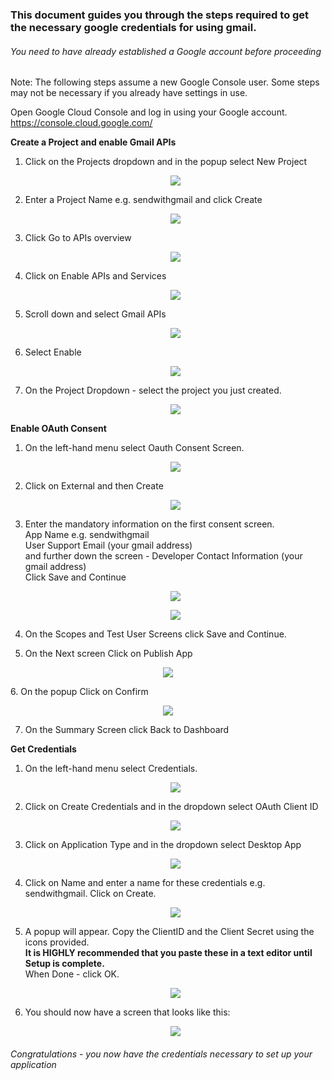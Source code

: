 
### This document guides you through the steps required to get the necessary google credentials for using gmail.

###### You need to have already established a Google account before proceeding

Note: The following steps assume a new Google Console user.  Some steps may not be necessary if you already have settings in use.

Open Google Cloud Console and log in using your Google account.
    https://console.cloud.google.com/

**Create a Project and enable Gmail APIs**

1. Click on the Projects dropdown and in the popup select New Project
   <p align="center">   
   <img src="https://github.com/stuartofmt/DuetMonitor/blob/master/images/Project1.PNG">
   </p>   
1. Enter a Project Name e.g. sendwithgmail and click Create
   <p align="center">  
   <img src="https://github.com/stuartofmt/DuetMonitor/blob/master/images/Project2.PNG">
   </p>
1. Click Go to APIs overview
   <p align="center">  
   <img src="https://github.com/stuartofmt/DuetMonitor/blob/master/images/Project3.PNG">
   </p>
1. Click on Enable APIs and Services
   <p align="center">  
   <img src="https://github.com/stuartofmt/DuetMonitor/blob/master/images/Project4.PNG">
   </p>
1. Scroll down and select Gmail APIs
   <p align="center">  
   <img src="https://github.com/stuartofmt/DuetMonitor/blob/master/images/Project5.PNG">
   </p>
1. Select Enable
   <p align="center">  
   <img src="https://github.com/stuartofmt/DuetMonitor/blob/master/images/Project6.PNG">
   </p>
1. On the Project Dropdown - select the project you just created.
   <p align="center">  
   <img src="https://github.com/stuartofmt/DuetMonitor/blob/master/images/Project7.PNG">
   </p>
   
**Enable OAuth Consent**    
1.  On the left-hand menu select Oauth Consent Screen.
    <p align="center"> 
    <img src="https://github.com/stuartofmt/DuetMonitor/blob/master/images/OAuth1.PNG">
    </p>
2. Click on External and then Create
   <p align="center"> 
   <img src="https://github.com/stuartofmt/DuetMonitor/blob/master/images/OAuth2.PNG">
   </p>
3. Enter the mandatory information on the first consent screen.<br>
   App Name e.g. sendwithgmail<br>
   User Support Email (your gmail address)<br>
   and further down the screen - Developer Contact Information (your gmail address)<br>
   Click Save and Continue
   <p align="center"> 
   <img src="https://github.com/stuartofmt/DuetMonitor/blob/master/images/OAuth3.PNG">
   </p>
   <p align="center"> 
   <img src="https://github.com/stuartofmt/DuetMonitor/blob/master/images/OAuth4.PNG">
   </p>
4. On the Scopes and Test User Screens click Save and Continue.<br>
   
5.  On the Next screen Click on Publish App<br>
   <p align="center"> 
   <img src="https://github.com/stuartofmt/DuetMonitor/blob/master/images/OAuth5.PNG">
   </p>
6. On the popup Click on Confirm<br>
   <p align="center"> 
   <img src="https://github.com/stuartofmt/DuetMonitor/blob/master/images/OAuth6.PNG">
   </p>

7. On the Summary Screen click Back to Dashboard<br>

**Get Credentials**
   
1.  On the left-hand menu select  Credentials.
    <p align="center"> 
    <img src="https://github.com/stuartofmt/DuetMonitor/blob/master/images/Creds1.PNG">
    </p>
1.  Click on Create Credentials and in the dropdown select OAuth Client ID
    <p align="center"> 
    <img src="https://github.com/stuartofmt/DuetMonitor/blob/master/images/Creds2.PNG">
    </p>
1.  Click on Application Type and in the dropdown select Desktop App
    <p align="center"> 
    <img src="https://github.com/stuartofmt/DuetMonitor/blob/master/images/Creds3.PNG">
    </p>
1.  Click on Name and enter a name for these credentials e.g. sendwithgmail. Click on Create.
    <p align="center"> 
    <img src="https://github.com/stuartofmt/DuetMonitor/blob/master/images/Creds4.PNG">
    </p>
1.  A popup will appear.  Copy the ClientID and the Client Secret using the icons provided.<br>
    **It is HIGHLY recommended that you paste these in a text editor until Setup is complete.**<br>
    When Done - click OK.
    <p align="center"> 
    <img src="https://github.com/stuartofmt/DuetMonitor/blob/master/images/Creds5.PNG">
    </p>
1.  You should now have a screen that looks like this:
    <p align="center"> 
    <img src="https://github.com/stuartofmt/DuetMonitor/blob/master/images/Creds6.PNG">
    </p>


###### Congratulations - you now have the credentials necessary to set up your application


